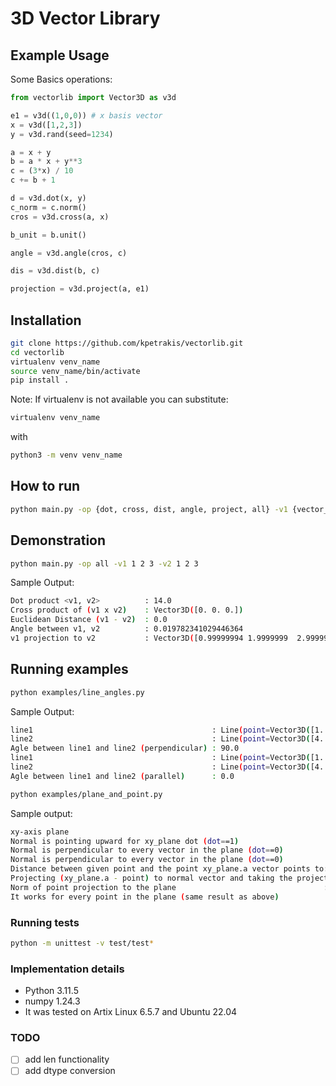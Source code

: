 # 3D Vector Library

## Example Usage

Some Basics operations:

```py
from vectorlib import Vector3D as v3d

e1 = v3d((1,0,0)) # x basis vector
x = v3d([1,2,3])
y = v3d.rand(seed=1234)

a = x + y
b = a * x + y**3
c = (3*x) / 10
c += b + 1

d = v3d.dot(x, y)
c_norm = c.norm()
cros = v3d.cross(a, x)

b_unit = b.unit()

angle = v3d.angle(cros, c)

dis = v3d.dist(b, c)

projection = v3d.project(a, e1)
```

## Installation

```bash
git clone https://github.com/kpetrakis/vectorlib.git 
cd vectorlib
virtualenv venv_name
source venv_name/bin/activate
pip install .
```

Note: If virtualenv is not available you can substitute:

```bash
virtualenv venv_name
```

with

```bash
python3 -m venv venv_name
```

## How to run

```bash
python main.py -op {dot, cross, dist, angle, project, all} -v1 {vector_values} -v2 {vector_values}
```

## Demonstration

```bash
python main.py -op all -v1 1 2 3 -v2 1 2 3
```

Sample Output:

```bash
Dot product <v1, v2>          : 14.0
Cross product of (v1 x v2)    : Vector3D([0. 0. 0.])
Euclidean Distance (v1 - v2)  : 0.0
Angle between v1, v2          : 0.019782341029446364
v1 projection to v2           : Vector3D([0.99999994 1.9999999  2.9999998 ])
```

## Running examples

```bash
python examples/line_angles.py
```

Sample Output:

```bash
line1                                        : Line(point=Vector3D([1. 2. 3.]), direction=Vector3D([1. 0. 0.]))
line2                                        : Line(point=Vector3D([4. 5. 6.]), direction=Vector3D([0. 1. 0.]))
Agle between line1 and line2 (perpendicular) : 90.0
line1                                        : Line(point=Vector3D([1. 2. 3.]), direction=Vector3D([1. 0. 0.]))
line2                                        : Line(point=Vector3D([4. 5. 6.]), direction=Vector3D([1. 0. 0.]))
Agle between line1 and line2 (parallel)      : 0.0

```

```bash
python examples/plane_and_point.py
```

Sample output:
```bash
xy-axis plane                                                         : Plane(a=Vector3D([1. 0. 0.]), b=Vector3D([0. 1. 0.]), normal=Vector3D([0. 0. 1.]))
Normal is pointing upward for xy_plane dot (dot==1)                   : 1.0
Normal is perpendicular to every vector in the plane (dot==0)         : 0.0
Normal is perpendicular to every vector in the plane (dot==0)         : 0.0
Distance between given point and the point xy_plane.a vector points to: 2.449489742783178
Projecting (xy_plane.a - point) to normal vector and taking the projection norm
Norm of point projection to the plane                                 : 2.0
It works for every point in the plane (same result as above)          : 2.0
```

### Running tests

```bash
python -m unittest -v test/test*
```

### Implementation details

- Python 3.11.5  
- numpy 1.24.3  
- It was tested on Artix Linux 6.5.7 and Ubuntu 22.04

### TODO

- [ ] add len functionality
- [ ] add dtype conversion
